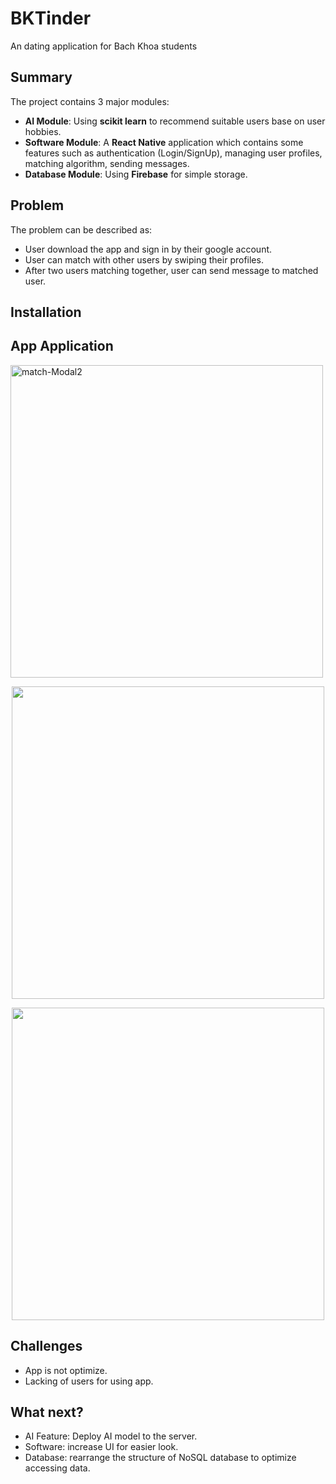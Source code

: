 # BKTinder
An dating application for Bach Khoa students

## Summary
The project contains 3 major modules:
* **AI Module**: Using **scikit learn** to recommend suitable users base on user hobbies.
* **Software Module**: A **React Native** application which contains some features such as authentication (Login/SignUp), managing user profiles, matching algorithm, sending messages.
* **Database Module**: Using **Firebase** for simple storage.

## Problem
The problem can be described as:
* User download the app and sign in by their google account.
* User can match with other users by swiping their profiles.
* After two users matching together, user can send message to matched user.

## Installation

## App Application
<a href="https://ibb.co/smXcN4M"><img src="https://i.ibb.co/PmVJPyf/match-Modal2.png" alt="match-Modal2" border="0" width="500"></a>
<p style="text-align:center;"><img src="https://ibb.co/CwR6nJp" width="500"></p>
<p style="text-align:center;"><img src="https://ibb.co/cvysdbm" width="500"></p>

## Challenges
* App is not optimize.
* Lacking of users for using app.

## What next?
* AI Feature: Deploy AI model to the server.
* Software: increase UI for easier look.
* Database: rearrange the structure of NoSQL database to optimize accessing data.

